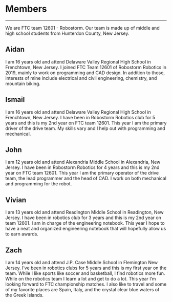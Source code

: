 # Members
---

We are FTC team 12601 - Robostorm. Our team is made up of middle and high school students from Hunterdon County, New Jersey.

## Aidan
I am 16 years old and attend Delaware Valley Regional High School in Frenchtown, New Jersey. I joined FTC Team 12601 of Robostorm Robotics in 2019, mainly to work on programming and CAD design. In addition to those, interests of mine include electrical and civil engineering, chemistry, and mountain biking.

## Ismail
I am 16 years old and attend Delaware Valley Regional High School in Frenchtown, New Jersey. I have been in Robostorm Robotics club for 5 years and this is my 2nd year on FTC team 12601. This year I am the primary driver of the drive team. My skills vary and I help out with programming and mechanical.

## John
I am 12 years old and attend Alexandria Middle School in Alexandria, New Jersey.  I have been in Robostorm Robotics for 4 years and this is my 2nd year on FTC team 12601.  This year I am the primary operator of the drive team, the lead programmer and the head of CAD.  I work on both mechanical and programming for the robot.

## Vivian
I am 13 years old and attend Readington Middle School in Readington, New Jersey. I have been in robotics club for 3 years and this is my 2nd year on team 12601. I am in charge of the engineering notebook. This year I hope to have a neat and organized engineering notebook that will hopefully allow us to earn awards.

## Zach
I am 14 years old and attend J.P. Case Middle School in Flemington New Jersey.  I’ve been in robotics clubs for 5 years and this is my first year on the team.  While I like sports like soccer and basketball, I find robotics more fun.  While on the robotics team I learn a lot and get to do a lot.  This year I’m looking forward to FTC championship matches.  I also like to travel and some of my favorite places are Spain, Italy, and the crystal clear blue waters of the Greek Islands.
